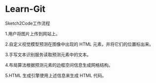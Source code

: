 # Learn-Git
Sketch2Code工作流程

1.用户将图片上传到网站上。

2.自定义视觉模型预测在图像中出现的 HTML 元素，并将它们的位置标出来。

3.手写文本识别服务读取预测元素中的文本。

4.布局算法根据预测元素的边框空间信息生成网格结构。

5.HTML 生成引擎使用上述信息来生成 HTML 代码。
